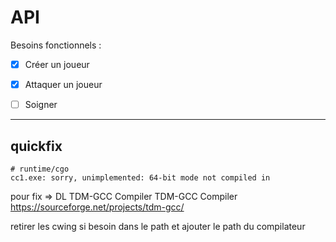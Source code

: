 # API

Besoins fonctionnels :

- [x] Créer un joueur
- [x] Attaquer un joueur
- [ ] Soigner



---

## quickfix

```
# runtime/cgo
cc1.exe: sorry, unimplemented: 64-bit mode not compiled in
```

pour fix => DL TDM-GCC Compiler
TDM-GCC Compiler https://sourceforge.net/projects/tdm-gcc/

retirer les cwing si besoin dans le path et ajouter le path du compilateur
